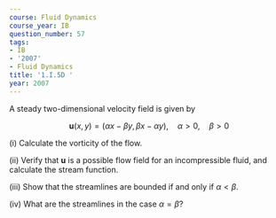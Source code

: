 ```yaml
---
course: Fluid Dynamics
course_year: IB
question_number: 57
tags:
- IB
- '2007'
- Fluid Dynamics
title: '1.I.5D '
year: 2007
---
```



A steady two-dimensional velocity field is given by

$$\mathbf{u}(x, y)=(\alpha x-\beta y, \beta x-\alpha y), \quad \alpha>0, \quad \beta>0$$

(i) Calculate the vorticity of the flow.

(ii) Verify that $\mathbf{u}$ is a possible flow field for an incompressible fluid, and calculate the stream function.

(iii) Show that the streamlines are bounded if and only if $\alpha<\beta$.

(iv) What are the streamlines in the case $\alpha=\beta ?$